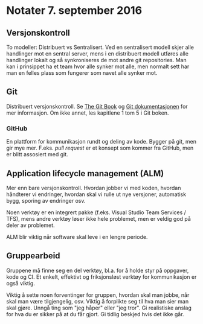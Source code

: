 # Notater 7. september 2016

## Versjonskontroll

To modeller: Distribuert vs Sentralisert. Ved en sentralisert modell skjer alle handlinger mot en sentral server, mens i en distribuert modell utføres alle handlinger lokalt og så synkroniseres de mot andre git repositories. Man kan i prinsippet ha et team hvor alle synker mot alle, men normalt sett har man en felles plass som fungerer som navet alle synker mot.  

## Git

Distribuert versjonskontroll. Se [The Git Book](https://git-scm.com/book/en/v2) og [Git dokumentasjonen](http://www.git-scm.com/doc) for mer informasjon. Om ikke annet, les kapitlene 1 tom 5 i Git boken. 

### GitHub
En plattform for kommunikasjon rundt og deling av kode. Bygger på git, men gir mye mer. F.eks. *pull request* er et konsept som kommer fra GitHub, men er blitt assosiert med git. 

## Application lifecycle management (ALM)

Mer enn bare versjonskontroll. Hvordan jobber vi med koden, hvordan håndterer vi endringer, hvordan skal vi rulle ut nye versjoner, automatisk bygg, sporing av endringer osv. 

Noen verktøy er en integrert pakke (f.eks. Visual Studio Team Services / TFS), mens andre verktøy løser ikke hele problemet, men er veldig god på deler av problemet. 

ALM blir viktig når software skal leve i en lengre periode. 

## Gruppearbeid

Gruppene må finne seg en del verktøy, bl.a. for å holde styr på oppgaver, kode og CI. Et enkelt, effektivt og friksjonsløst verktøy for kommunikasjon er også viktig. 

Viktig å sette noen forventinger for gruppen, hvordan skal man jobbe, når skal man være tilgjengelig, osv. Viktig å forplikte seg til hva man sier man skal gjøre. Unngå ting som "jeg håper" eller "jeg tror". Gi realistiske anslag for hva du er sikker på at du får gjort. Gi tidlig beskjed hvis det ikke går. 